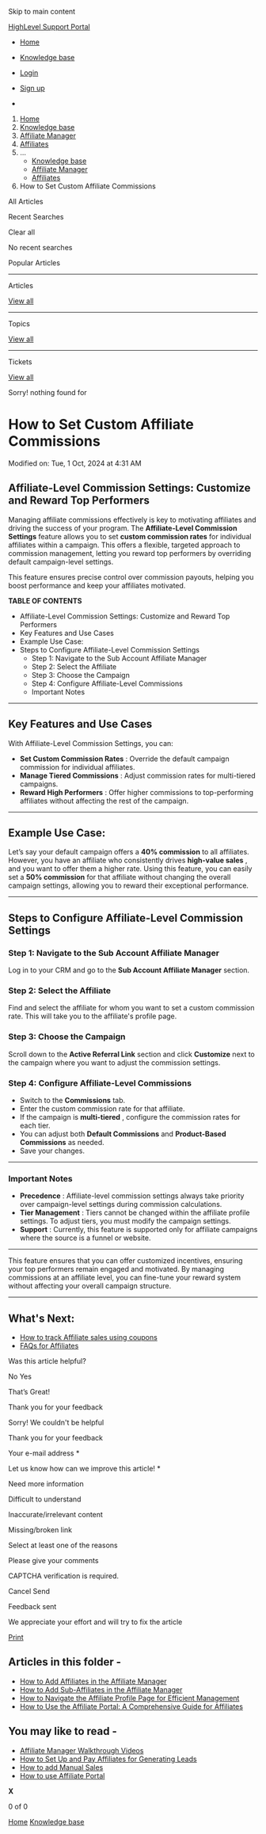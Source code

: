 Skip to main content

[ HighLevel Support Portal ](https://help.gohighlevel.com)

  * [ Home ](/support/home)
  * [ Knowledge base ](/support/solutions)

  * [Login](/support/login)
  * [Sign up](/support/signup)
  * 

  1. [Home](/support/home)
  2. [Knowledge base](/support/solutions)
  3. [Affiliate Manager](/support/solutions/48000455557)
  4. [Affiliates](/support/solutions/folders/155000000861)
  5. ... 
     * [Knowledge base](/support/solutions)
     * [Affiliate Manager](/support/solutions/48000455557)
     * [Affiliates](/support/solutions/folders/155000000861)
  6. How to Set Custom Affiliate Commissions

All  Articles 

Recent Searches

Clear all

No recent searches

Popular Articles

* * *

Articles

[View all](/support/search/solutions)

* * *

Topics

[View all](/support/search/topics)

* * *

Tickets

[View all](/support/search/tickets)

Sorry! nothing found for   

# How to Set Custom Affiliate Commissions

Modified on: Tue, 1 Oct, 2024 at 4:31 AM

## **Affiliate-Level Commission Settings: Customize and Reward Top Performers**

Managing affiliate commissions effectively is key to motivating affiliates and driving the success of your program. The **Affiliate-Level Commission Settings** feature allows you to set **custom commission rates** for individual affiliates within a campaign. This offers a flexible, targeted approach to commission management, letting you reward top performers by overriding default campaign-level settings.

This feature ensures precise control over commission payouts, helping you boost performance and keep your affiliates motivated.

**TABLE OF CONTENTS**

  * Affiliate-Level Commission Settings: Customize and Reward Top Performers
  * Key Features and Use Cases
  * Example Use Case:
  * Steps to Configure Affiliate-Level Commission Settings
    * Step 1: Navigate to the Sub Account Affiliate Manager
    * Step 2: Select the Affiliate
    * Step 3: Choose the Campaign
    * Step 4: Configure Affiliate-Level Commissions
    * Important Notes

* * *

## **Key Features and Use Cases**

With Affiliate-Level Commission Settings, you can:

  * **Set Custom Commission Rates** : Override the default campaign commission for individual affiliates.
  * **Manage Tiered Commissions** : Adjust commission rates for multi-tiered campaigns.
  * **Reward High Performers** : Offer higher commissions to top-performing affiliates without affecting the rest of the campaign.

* * *

## **Example Use Case:**

Let’s say your default campaign offers a **40% commission** to all affiliates. However, you have an affiliate who consistently drives **high-value sales** , and you want to offer them a higher rate. Using this feature, you can easily set a **50% commission** for that affiliate without changing the overall campaign settings, allowing you to reward their exceptional performance.

* * *

## **Steps to Configure Affiliate-Level Commission Settings**

### **Step 1: Navigate to the Sub Account Affiliate Manager**

Log in to your CRM and go to the **Sub Account Affiliate Manager** section.  

### **Step 2: Select the Affiliate**

Find and select the affiliate for whom you want to set a custom commission rate. This will take you to the affiliate's profile page.  

### **Step 3: Choose the Campaign**

Scroll down to the **Active Referral Link** section and click **Customize** next to the campaign where you want to adjust the commission settings.  

### **Step 4: Configure Affiliate-Level Commissions**

  * Switch to the **Commissions** tab.
  * Enter the custom commission rate for that affiliate.
  * If the campaign is **multi-tiered** , configure the commission rates for each tier.
  * You can adjust both **Default Commissions** and **Product-Based Commissions** as needed.
  * Save your changes.  

* * *

### **Important Notes**

  * **Precedence** : Affiliate-level commission settings always take priority over campaign-level settings during commission calculations.
  * **Tier Management** : Tiers cannot be changed within the affiliate profile settings. To adjust tiers, you must modify the campaign settings.
  * **Support** : Currently, this feature is supported only for affiliate campaigns where the source is a funnel or website.

* * *

This feature ensures that you can offer customized incentives, ensuring your top performers remain engaged and motivated. By managing commissions at an affiliate level, you can fine-tune your reward system without affecting your overall campaign structure.

* * *

## **What's Next:**

  * [How to track Affiliate sales using coupons](https://help.gohighlevel.com/en/support/solutions/articles/155000003653-how-to-track-affiliate-sales-using-coupons)
  * [FAQs for Affiliates](https://help.gohighlevel.com/en/support/solutions/articles/155000003654-faqs-for-affiliates)

Was this article helpful?

No  Yes 

That’s Great!

Thank you for your feedback

Sorry! We couldn't be helpful

Thank you for your feedback

Your e-mail address *

Let us know how can we improve this article! *

Need more information 

Difficult to understand 

Inaccurate/irrelevant content 

Missing/broken link 

Select at least one of the reasons 

Please give your comments 

CAPTCHA verification is required. 

Cancel  Send 

Feedback sent

We appreciate your effort and will try to fix the article

[Print](javascript:print\(\))

## Articles in this folder -

  * [How to Add Affiliates in the Affiliate Manager](/support/solutions/articles/155000003647-how-to-add-affiliates-in-the-affiliate-manager)
  * [How to Add Sub-Affiliates in the Affiliate Manager](/support/solutions/articles/155000003648-how-to-add-sub-affiliates-in-the-affiliate-manager)
  * [How to Navigate the Affiliate Profile Page for Efficient Management](/support/solutions/articles/155000003649-how-to-navigate-the-affiliate-profile-page-for-efficient-management)
  * [How to Use the Affiliate Portal: A Comprehensive Guide for Affiliates](/support/solutions/articles/155000003650-how-to-use-the-affiliate-portal-a-comprehensive-guide-for-affiliates)

## You may like to read -

  * [Affiliate Manager Walkthrough Videos](/support/solutions/articles/155000003636-affiliate-manager-walkthrough-videos)
  * [How to Set Up and Pay Affiliates for Generating Leads](/support/solutions/articles/155000003644-how-to-set-up-and-pay-affiliates-for-generating-leads)
  * [How to add Manual Sales](/support/solutions/articles/155000003651-how-to-add-manual-sales)
  * [How to use Affiliate Portal](/support/solutions/articles/48001202637-how-to-use-affiliate-portal)

**X**

0 of 0 []()

[Home](/support/home) [Knowledge base](/support/solutions)
